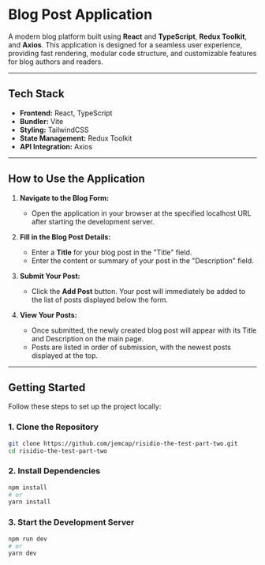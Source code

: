 # Blog Post Application

A modern blog platform built using **React** and **TypeScript**, **Redux Toolkit**, and **Axios**. This application is designed for a seamless user experience, providing fast rendering, modular code structure, and customizable features for blog authors and readers.

---

## Tech Stack

- **Frontend:** React, TypeScript
- **Bundler:** Vite
- **Styling:** TailwindCSS
- **State Management:** Redux Toolkit
- **API Integration:** Axios

---

## How to Use the Application

1. **Navigate to the Blog Form:**

   - Open the application in your browser at the specified localhost URL after starting the development server.

2. **Fill in the Blog Post Details:**

   - Enter a **Title** for your blog post in the "Title" field.
   - Enter the content or summary of your post in the "Description" field.

3. **Submit Your Post:**

   - Click the **Add Post** button. Your post will immediately be added to the list of posts displayed below the form.

4. **View Your Posts:**
   - Once submitted, the newly created blog post will appear with its Title and Description on the main page.
   - Posts are listed in order of submission, with the newest posts displayed at the top.

---

## Getting Started

Follow these steps to set up the project locally:

### 1. Clone the Repository

```bash
git clone https://github.com/jemcap/risidio-the-test-part-two.git
cd risidio-the-test-part-two
```

### 2. Install Dependencies

```bash
npm install
# or
yarn install
```

### 3. Start the Development Server

```bash
npm run dev
# or
yarn dev
```
